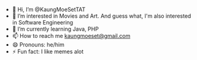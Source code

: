 - 👋 Hi, I’m @KaungMoeSetTAT
- 👀 I’m interested in Movies and Art. And guess what, I'm also interested in Software Engineering
- 🌱 I’m currently learning Java, PHP
- 📫 How to reach me kaungmoeset@gmail.com
- 😄 Pronouns: he/him
- ⚡ Fun fact: I like memes alot

<!---
KaungMoeSetTAT/KaungMoeSetTAT is a ✨ special ✨ repository because its `README.md` (this file) appears on your GitHub profile.
You can click the Preview link to take a look at your changes.
--->
